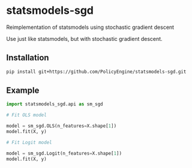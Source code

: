 # statsmodels-sgd

Reimplementation of statsmodels using stochastic gradient descent

Use just like statsmodels, but with stochastic gradient descent.

## Installation

```bash
pip install git+https://github.com/PolicyEngine/statsmodels-sgd.git
```

## Example

```python
import statsmodels_sgd.api as sm_sgd

# Fit OLS model

model = sm_sgd.OLS(n_features=X.shape[1])
model.fit(X, y)

# Fit Logit model

model = sm_sgd.Logit(n_features=X.shape[1])
model.fit(X, y)
```

